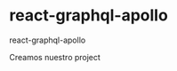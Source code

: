 # react-graphql-apollo
react-graphql-apollo

Creamos nuestro project
```yarn create react-app my-app 
```
